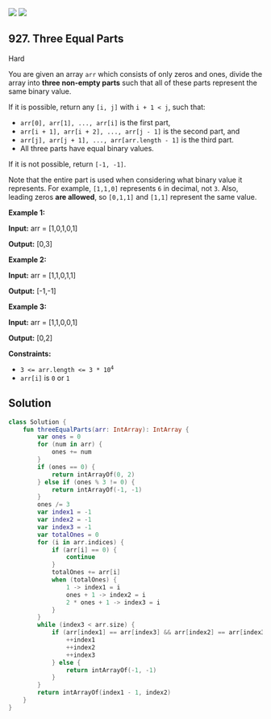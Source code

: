 [![](https://img.shields.io/github/stars/javadev/LeetCode-in-Kotlin?label=Stars&style=flat-square)](https://github.com/javadev/LeetCode-in-Kotlin)
[![](https://img.shields.io/github/forks/javadev/LeetCode-in-Kotlin?label=Fork%20me%20on%20GitHub%20&style=flat-square)](https://github.com/javadev/LeetCode-in-Kotlin/fork)

## 927\. Three Equal Parts

Hard

You are given an array `arr` which consists of only zeros and ones, divide the array into **three non-empty parts** such that all of these parts represent the same binary value.

If it is possible, return any `[i, j]` with `i + 1 < j`, such that:

*   `arr[0], arr[1], ..., arr[i]` is the first part,
*   `arr[i + 1], arr[i + 2], ..., arr[j - 1]` is the second part, and
*   `arr[j], arr[j + 1], ..., arr[arr.length - 1]` is the third part.
*   All three parts have equal binary values.

If it is not possible, return `[-1, -1]`.

Note that the entire part is used when considering what binary value it represents. For example, `[1,1,0]` represents `6` in decimal, not `3`. Also, leading zeros **are allowed**, so `[0,1,1]` and `[1,1]` represent the same value.

**Example 1:**

**Input:** arr = [1,0,1,0,1]

**Output:** [0,3]

**Example 2:**

**Input:** arr = [1,1,0,1,1]

**Output:** [-1,-1]

**Example 3:**

**Input:** arr = [1,1,0,0,1]

**Output:** [0,2]

**Constraints:**

*   <code>3 <= arr.length <= 3 * 10<sup>4</sup></code>
*   `arr[i]` is `0` or `1`

## Solution

```kotlin
class Solution {
    fun threeEqualParts(arr: IntArray): IntArray {
        var ones = 0
        for (num in arr) {
            ones += num
        }
        if (ones == 0) {
            return intArrayOf(0, 2)
        } else if (ones % 3 != 0) {
            return intArrayOf(-1, -1)
        }
        ones /= 3
        var index1 = -1
        var index2 = -1
        var index3 = -1
        var totalOnes = 0
        for (i in arr.indices) {
            if (arr[i] == 0) {
                continue
            }
            totalOnes += arr[i]
            when (totalOnes) {
                1 -> index1 = i
                ones + 1 -> index2 = i
                2 * ones + 1 -> index3 = i
            }
        }
        while (index3 < arr.size) {
            if (arr[index1] == arr[index3] && arr[index2] == arr[index3]) {
                ++index1
                ++index2
                ++index3
            } else {
                return intArrayOf(-1, -1)
            }
        }
        return intArrayOf(index1 - 1, index2)
    }
}
```